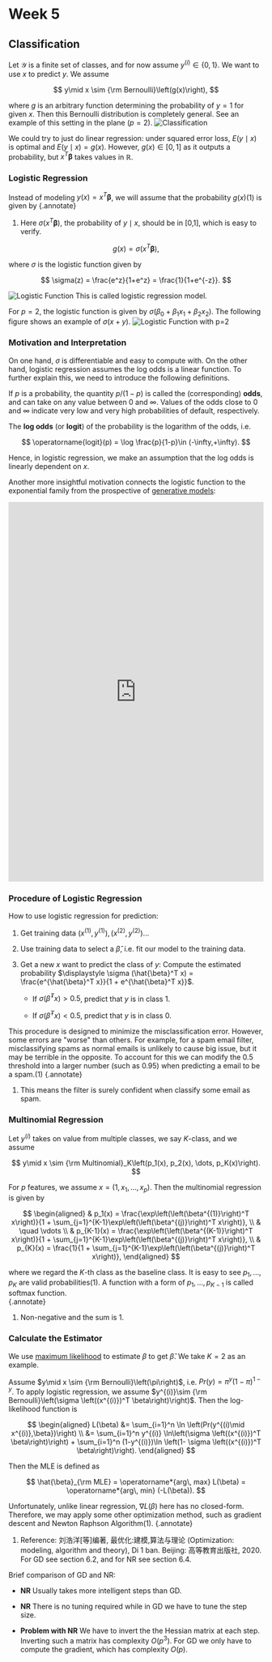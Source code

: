 # Week 5

## Classification

Let $\mathcal{Y}$ is a finite set of classes, and for now assume $y^{(i)}\in \{0,1\}$. We want to use $x$ to predict $y$. We assume 

$$
y\mid x \sim {\rm Bernoulli}\left(g(x)\right), 
$$

where $g$ is an arbitrary function determining the probability of $y=1$ for given $x$. Then this Bernoulli distribution is completely general. See an example of this setting in the plane ($p=2$). ![Classification](stat541_week501.svg) 

We could try to just do linear regression: under squared error loss, $E(y\mid x)$ is optimal and $E(y\mid x) = g(x)$. However, $g(x)\in [0,1]$ as it outputs a probability, but $x^T\boldsymbol{\beta}$ takes values in $\mathbb{R}$. 

### Logistic Regression

Instead of modeling $y(x)=x^T\boldsymbol{\beta}$, we will assume that the probability $g(x)$(1) is given by
{.annotate}

1. Here $\sigma(x^T\boldsymbol{\beta})$, the probability of $y\mid x$, should be in [0,1], which is easy to verify. 

$$
g(x)=  \sigma(x^T\boldsymbol{\beta}),
$$

where $\sigma$ is the logistic function given by

$$
\sigma(z) = \frac{e^z}{1+e^z} = \frac{1}{1+e^{-z}}. 
$$

![Logistic Function](stat541_week502.svg) This is called logistic regression model. 

For $p=2$, the logistic function is given by $\sigma(\beta_0 + \beta_1 x_1 + \beta_2 x_2)$. The following figure shows an example of $\sigma(x+y)$. ![Logistic Function with $p=2$](stat541_week503.svg) 

### Motivation and Interpretation

On one hand, $\sigma$ is differentiable and easy to compute with. On the other hand, logistic regression assumes the log odds is a linear function. To further explain this, we need to introduce the following definitions. 

If $p$ is a probability, the quantity $p /(1-p)$ is called the (corresponding) **odds**, and can take on any value between 0 and $\infty$. Values of the odds close to 0 and $\infty$ indicate very low and very high probabilities of default, respectively. 

The **log odds** (or **logit**) of the probability is the logarithm of the odds, i.e.

$$
\operatorname{logit}(p) = \log \frac{p}{1-p}\in (-\infty,+\infty).
$$

Hence, in logistic regression, we make an assumption that the log odds is linearly dependent on $x$. 

Another more insightful motivation connects the logistic function to the exponential family from the prospective of [generative models](stat541_week6.md#generative-models-for-classification): 

<embed src="https://shx-haah.github.io/notes/lecture_notes/stat541_logistic_fnc_motivation.pdf" type="application/pdf" width="100%" height="750px"/>

### Procedure of Logistic Regression

How to use logistic regression for prediction:

1. Get training data $(x^{(1)}, y^{(1)}),(x^{(2)}, y^{(2)})\dots$

2. Use training data to select a $\hat{\beta}$, i.e. fit our model to the training data. 

3. Get a new $x$ want to predict the class of $y$: Compute the estimated probability $\displaystyle \sigma (\hat{\beta}^T x) = \frac{e^{\hat{\beta}^T x}}{1 + e^{\hat{\beta}^T x}}$. 
    - If $\sigma (\hat{\beta}^T x)>0.5$, predict that $y$ is in class $1$.  

    - If $\sigma (\hat{\beta}^T x)<0.5$, predict that $y$ is in class $0$.  

This procedure is designed to minimize the misclassification error. However, some errors are "worse" than others. For example, for a spam email filter, misclassifying spams as normal emails is unlikely to cause big issue, but it may be terrible in the opposite. To account for this we can modify the 0.5 threshold into a larger number (such as 0.95) when predicting a email to be a spam.(1)
{.annotate}

1. This means the filter is surely confident when classify some email as spam.

### Multinomial Regression

Let $y^{(i)}$ takes on value from multiple classes, we say $K$-class, and we assume 

$$
y\mid x \sim {\rm Multinomial}_K\left(p_1(x), p_2(x), \dots, p_K(x)\right).  
$$

For $p$ features, we assume $x=(1, x_1,\dots, x_p)$. Then the multinomial regression is given by 

$$
\begin{aligned}
& p_1(x) = \frac{\exp\left(\left(\beta^{(1)}\right)^T x\right)}{1 + \sum_{j=1}^{K-1}\exp\left(\left(\beta^{(j)}\right)^T x\right)}, \\
& \quad \vdots \\
& p_{K-1}(x) = \frac{\exp\left(\left(\beta^{(K-1)}\right)^T x\right)}{1 + \sum_{j=1}^{K-1}\exp\left(\left(\beta^{(j)}\right)^T x\right)}, \\
& p_{K}(x) = \frac{1}{1 + \sum_{j=1}^{K-1}\exp\left(\left(\beta^{(j)}\right)^T x\right)}, 
\end{aligned}
$$

where we regard the $K$-th class as the baseline class. It is easy to see $p_1,\dots, p_K$ are valid probabilities(1). A function with a form of $p_1,\dots, p_{K-1}$ is called softmax function.   
{.annotate}

1. Non-negative and the sum is 1. 

### Calculate the Estimator 

We use [maximum likelihood](stat541_week3.md#recap-on-likelihood-function) to estimate $\beta$ to get $\hat{\beta}$. We take $K=2$ as an example.

Assume $y\mid x \sim {\rm Bernoulli}\left(\pi\right)$, i.e. $Pr(y) = \pi^y(1-\pi)^{1-y}$. To apply logistic regression, we assume $y^{(i)}\sim {\rm Bernoulli}\left(\sigma \left((x^{(i)})^T \beta\right)\right)$. Then the log-likelihood function is 

$$
\begin{aligned}
L(\beta) 
&= \sum_{i=1}^n \ln \left(Pr(y^{(i)\mid x^{(i)},\beta})\right) \\
&= \sum_{i=1}^n y^{(i)} \ln\left(\sigma \left((x^{(i)})^T \beta\right)\right) + \sum_{i=1}^n (1-y^{(i)})\ln \left(1- \sigma \left((x^{(i)})^T \beta\right)\right). 
\end{aligned}
$$

Then the MLE is defined as 

$$
\hat{\beta}_{\rm MLE} = \operatorname*{arg\, max} L(\beta) = \operatorname*{arg\, min} (-L(\beta)). 
$$

Unfortunately, unlike linear regression, $\nabla L(\beta)$ here has no closed-form. Therefore, we may apply some other optimization method, such as gradient descent and Newton Raphson Algorithm(1). 
{.annotate}

1. Reference: 刘浩洋[等]编著, 最优化:建模,算法与理论 (Optimization: modeling, algorithm and theory), Di 1 ban. Beijing: 高等教育出版社, 2020.
 For GD see section 6.2, and for NR see section 6.4.

Brief comparison of GD and NR: 


- **NR** Usually takes more intelligent steps than GD. 

- **NR** There is no tuning required while in GD we have to tune the step size. 

- **Problem with NR** We have to invert the the Hessian matrix at each step. Inverting such a matrix has complexity $O(p^3)$. For GD we only have to compute the gradient, which has complexity $O(p)$.  